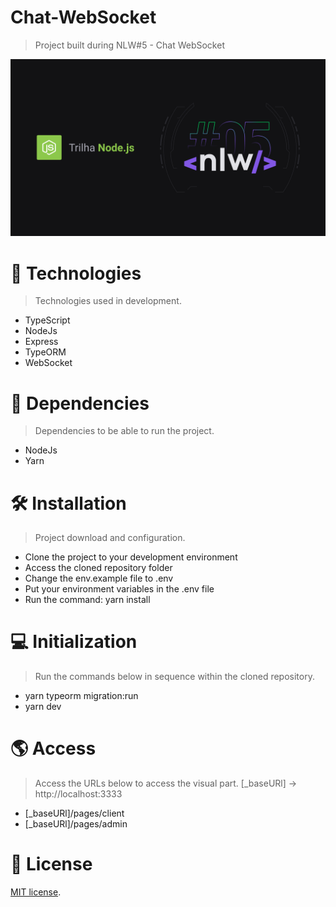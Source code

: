 # Chat-WebSocket
> Project built during NLW#5 - Chat WebSocket

<img src="/public/github/nlw5.png" alt="NLW#5"/>

# :rocket: Technologies
> Technologies used in development.
- TypeScript
- NodeJs
- Express
- TypeORM
- WebSocket

# :link: Dependencies
> Dependencies to be able to run the project.
- NodeJs
- Yarn

# :hammer_and_wrench: Installation
> Project download and configuration.

- Clone the project to your development environment
- Access the cloned repository folder
- Change the env.example file to .env
- Put your environment variables in the .env file
- Run the command: yarn install

# :computer: Initialization
> Run the commands below in sequence within the cloned repository.

- yarn typeorm migration:run
- yarn dev

# :earth_americas:	Access
> Access the URLs below to access the visual part. [_baseURl] -> http://localhost:3333

- [_baseURl]/pages/client
- [_baseURl]/pages/admin

# :memo: License
[MIT license](https://opensource.org/licenses/MIT).
